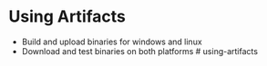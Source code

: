 # Using Artifacts

- Build and upload binaries for windows and linux
- Download and test binaries on both platforms
#   u s i n g - a r t i f a c t s  
 